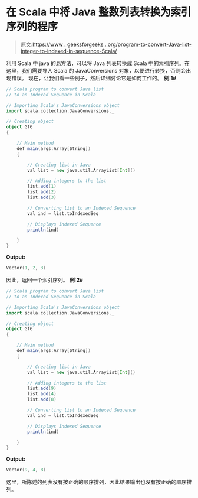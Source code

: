 # 在 Scala 中将 Java 整数列表转换为索引序列的程序

> 原文:[https://www . geeksforgeeks . org/program-to-convert-Java-list-integer-to-indexed-in-sequence-Scala/](https://www.geeksforgeeks.org/program-to-convert-java-list-of-integers-to-an-indexed-sequence-in-scala/)

利用 Scala 中 java 的*到*方法，可以将 Java 列表转换成 Scala 中的索引序列。在这里，我们需要导入 Scala 的 JavaConversions 对象，以便进行转换，否则会出现错误。
现在，让我们看一些例子，然后详细讨论它是如何工作的。
**例:1#**

```scala
// Scala program to convert Java list 
// to an Indexed Sequence in Scala

// Importing Scala's JavaConversions object
import scala.collection.JavaConversions._

// Creating object
object GfG
{ 

    // Main method
    def main(args:Array[String])
    {

        // Creating list in Java
        val list = new java.util.ArrayList[Int]()

        // Adding integers to the list
        list.add(1)
        list.add(2)
        list.add(3)

        // Converting list to an Indexed Sequence 
        val ind = list.toIndexedSeq

        // Displays Indexed Sequence
        println(ind)

    }
}
```

**Output:**

```scala
Vector(1, 2, 3)

```

因此，返回一个索引序列。
**例:2#**

```scala
// Scala program to convert Java list 
// to an Indexed Sequence in Scala

// Importing Scala's JavaConversions object
import scala.collection.JavaConversions._

// Creating object
object GfG
{ 

    // Main method
    def main(args:Array[String])
    {

        // Creating list in Java
        val list = new java.util.ArrayList[Int]()

        // Adding integers to the list
        list.add(9)
        list.add(4)
        list.add(8)

        // Converting list to an Indexed Sequence 
        val ind = list.toIndexedSeq

        // Displays Indexed Sequence
        println(ind)

    }
}
```

**Output:**

```scala
Vector(9, 4, 8)

```

这里，所陈述的列表没有按正确的顺序排列，因此结果输出也没有按正确的顺序排列。
